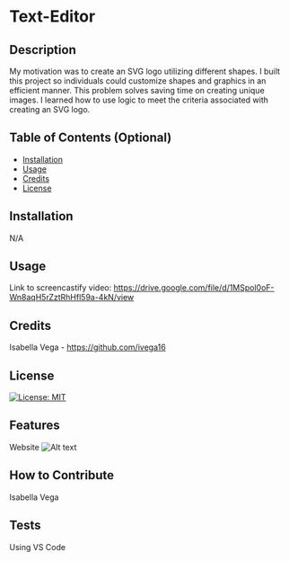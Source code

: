 # Text-Editor

## Description

My motivation was to create an SVG logo utilizing different shapes. I built this project so individuals could customize shapes and graphics in an efficient manner. This problem solves saving time on creating unique images. I learned how to use logic to meet the criteria associated with creating an SVG logo. 

## Table of Contents (Optional)

- [Installation](#installation)
- [Usage](#usage)
- [Credits](#credits)
- [License](#license)

## Installation

N/A

## Usage

Link to screencastify video: https://drive.google.com/file/d/1MSpol0oF-Wn8aqH5rZztRhHfl59a-4kN/view

## Credits

Isabella Vega - https://github.com/ivega16

## License

[![License: MIT](https://img.shields.io/badge/License-MIT-yellow.svg)](https://opensource.org/licenses/MIT)


## Features

Website
![Alt text](image.png)


## How to Contribute

Isabella Vega

## Tests

Using VS Code
